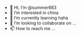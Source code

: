 - 👋 Hi, I’m @summer683
- 👀 I’m interested in china
- 🌱 I’m currently learning haha
- 💞️ I’m looking to collaborate on ...
- 📫 How to reach me ...

<!---
summer683/summer683 is a ✨ special ✨ repository because its `README.md` (this file) appears on your GitHub profile.
You can click the Preview link to take a look at your changes.
--->
